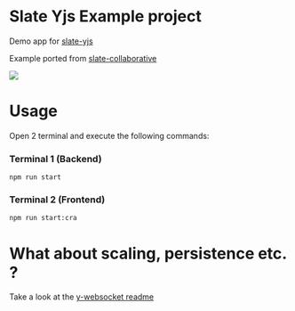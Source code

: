 # Slate Yjs Example project

Demo app for [slate-yjs](https://github.com/bitphinix/slate-yjs)

Example ported from [slate-collaborative](https://github.com/cudr/slate-collaborative)

![](https://media.giphy.com/media/J4IaAYZvJ1MNXz2p4j/giphy.gif)

# Usage

Open 2 terminal and execute the following commands:

### Terminal 1 (Backend)

```
npm run start
```

### Terminal 2 (Frontend)

```
npm run start:cra
```

# What about scaling, persistence etc. ?

Take a look at the [y-websocket readme](https://github.com/yjs/y-websocket)
